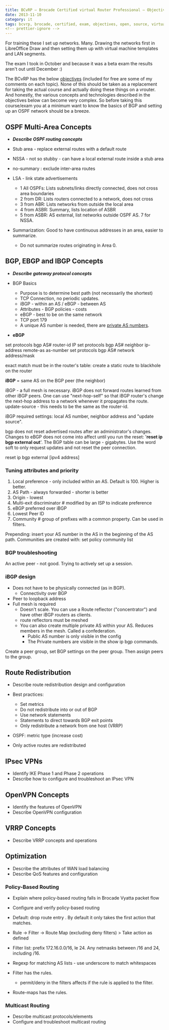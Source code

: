 ```yaml
---
title: BCvRP – Brocade Certified virtual Router Professional – Objectives
date: 2013-11-10
category: it
tags: bcvrp, brocade, certified, exam, objectives, open, source, virtualization
<!-- prettier-ignore -->
---
```


For training these I set up networks. Many. Drawing the networks first in
LibreOffice Draw and then setting them up with virtual machine templates and LAN
segments.

The exam I took in October and because it was a beta exam the results aren't out
until December :)

The BCvRP has the
below [objectives](http://community.brocade.com/docs/DOC-3349 "http://community.brocade.com/docs/DOC-3349") (included
for free are some of my comments on each topic). None of this should be taken as
a replacement for taking the actual course and actually doing these things on a
vrouter. And honestly, the various concepts and technologies described in the
objectives below can become very complex. So before taking this course/exam you
at a minimum want to know the basics of BGP and setting up an OSPF network
should be a breeze.

## OSPF Multi-Area Concepts

- **_Describe OSPF routing concepts_**

- Stub area - replace external routes with a default route
- NSSA - not so stubby - can have a local external route inside a stub area
- no-summary : exclude inter-area routes
- LSA - link state advertisements
  - 1 All OSPFs: Lists subnets/links directly connected, does not cross area
    boundaries
  - 2 from DR: Lists routers connected to a network, does not cross
  - 3 from ABR: Lists networks from outside the local area
  - 4 from ASBR: Summary, lists location of ASBR
  - 5 from ASBR: AS external, list networks outside OSPF AS. 7 for NSSA.
- Summarization: Good to have continuous addresses in an area, easier to
  summarize.
  - Do not summarize routes originating in Area 0.

## BGP, EBGP and IBGP Concepts

- **_Describe gateway protocol concepts_**

- BGP Basics

  - Purpose is to determine best path (not necessarily the shortest)
  - TCP Connection, no periodic updates.
  - iBGP - within an AS / eBGP - between AS
  - Attributes - BGP policies - costs
  - eBGP - best to be on the same network
  - TCP port 179
  - A unique AS number is needed, there are
    [private AS numbers](<http://en.wikipedia.org/wiki/Autonomous_System_(Internet)> "64512 to 65534").

- **eBGP**

set protocols bgp AS# router-id IP set protocols bgp AS# neighbor ip-address
remote-as as-number set protocols bgp AS# network address/mask

exact match must be in the router's table: create a static route to blackhole on
the router

**iBGP** = same AS on the BGP peer (the neighbor)

iBGP - a full mesh is necessary. iBGP does not forward routes learned from other
iBGP peers. One can use "next-hop-self" so that iBGP router's change the
next-hop address to a network whenever it propagates the route. update-source -
this needs to be the same as the router-id.

iBGP required settings: local AS number, neighbor address and "update source".

bgp does not reset advertised routes after an administrator's changes. Changes
to eBGP does not come into affect until you run the reset: '**reset ip bgp
external out**'. The BGP table can be large - gigabytes. Use the word soft to
only request updates and not reset the peer connection.

reset ip bgp external \[ipv4 address\]

### Tuning attributes and priority

1. Local preference - only included within an AS. Default is 100. Higher is
   better.
2. AS Path - always forwarded - shorter is better
3. Origin - lowest
4. Multi-exit discriminator # modified by an ISP to indicate preference
5. eBGP preferred over iBGP
6. Lowest Peer ID
7. Community # group of prefixes with a common property. Can be used in filters.

Prepending: insert your AS number in the AS in the beginning of the AS path.
Communities are created with: set policy community list

### BGP troubleshooting

An active peer - not good. Trying to actively set up a session.

### iBGP design

- Does not have to be physically connected (as in BGP).
  - Connectivity over BGP
- Peer to loopback address
- Full mesh is required
  - Doesn't scale. You can use a Route reflector ("concentrator") and have other
    iBGP routers as clients.
  - route reflectors must be meshed
  - You can also create multiple private AS within your AS. Reduces members in
    the mesh. Called a confederation.
    - Public AS number is only visible in the config
    - The Private numbers are visible in the show ip bgp commands.

Create a peer group, set BGP settings on the peer group. Then assign peers to
the group.

## **Route Redistribution**

- Describe route redistribution design and configuration

- Best practices:
  - Set metrics
  - Do not redistribute into or out of BGP
  - Use network statements
  - Statements to direct towards BGP exit points
  - Only redistribute a network from one host (VRRP)
- OSPF: metric type (increase cost)
- Only active routes are redistributed

## **IPsec VPNs**

- Identify IKE Phase 1 and Phase 2 operations
- Describe how to configure and troubleshoot an IPsec VPN

## **OpenVPN Concepts**

- Identify the features of OpenVPN
- Describe OpenVPN configuration

## **VRRP Concepts**

- Describe VRRP concepts and operations

## **Optimization**

- Describe the attributes of WAN load balancing
- Describe QoS features and configuration

### Policy-Based Routing

- Explain where policy-based routing falls in Brocade Vyatta packet flow
- Configure and verify policy-based routing

- Default: drop route entry . By default it only takes the first action that
  matches.
- Rule -> Filter -> Route Map (excluding deny filters) > Take action as defined
- Filter list: prefix 172.16.0.0/16, le 24. Any netmasks between /16 and 24,
  including /16.
- Regexp for matching AS lists - use underscore to match whitespaces

- Filter has the rules.
  - permit/deny in the filters affects if the rule is applied to the filter.
- Route-maps has the rules.

### Multicast Routing

- Describe multicast protocols/elements
- Configure and troubleshoot multicast routing
